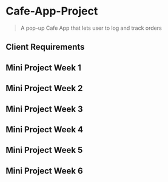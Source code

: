 # Cafe-App-Project
> A pop-up Cafe App that lets user to log and track orders

## Client Requirements

## Mini Project Week 1

## Mini Project Week 2

## Mini Project Week 3

## Mini Project Week 4

## Mini Project Week 5

## Mini Project Week 6
